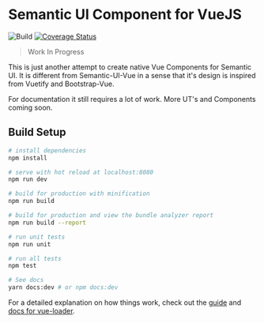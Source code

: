 # Semantic UI Component for VueJS

![Build](https://travis-ci.org/HandOfGod94/vue-semantic.svg?branch=master)
[![Coverage Status](https://coveralls.io/repos/github/HandOfGod94/vue-semantic/badge.svg?branch=master)](https://coveralls.io/github/HandOfGod94/vue-semantic?branch=master)

> Work In Progress

This is just another attempt to create native Vue Components for
Semantic UI. It is different from Semantic-UI-Vue in a sense that
it's design is inspired from Vuetify and Bootstrap-Vue.

For documentation it still requires a lot of work.
More UT's and Components coming soon.

## Build Setup

``` bash
# install dependencies
npm install

# serve with hot reload at localhost:8080
npm run dev

# build for production with minification
npm run build

# build for production and view the bundle analyzer report
npm run build --report

# run unit tests
npm run unit

# run all tests
npm test

# See docs
yarn docs:dev # or npm docs:dev
```

For a detailed explanation on how things work, check out the [guide](http://vuejs-templates.github.io/webpack/) and [docs for vue-loader](http://vuejs.github.io/vue-loader).
